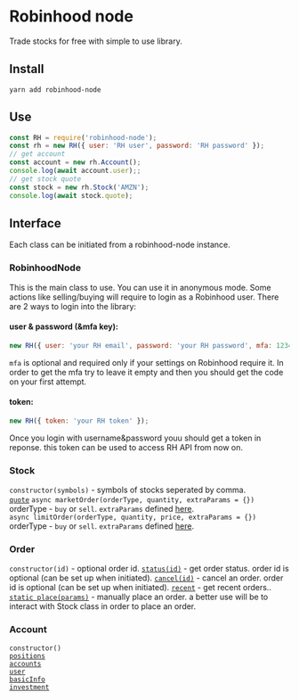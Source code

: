 # Robinhood node
Trade stocks for free with simple to use library.  

## Install
```
yarn add robinhood-node
```

## Use
```js
const RH = require('robinhood-node');
const rh = new RH({ user: 'RH user', password: 'RH password' });
// get account
const account = new rh.Account();
console.log(await account.user);;
// get stock quote
const stock = new rh.Stock('AMZN');
console.log(await stock.quote);
```

## Interface
Each class can be initiated from a robinhood-node instance.  

### RobinhoodNode
This is the main class to use. You can use it in anonymous mode. Some actions like selling/buying will require to login as a Robinhood user. There are 2 ways to login into the library:  
#### user & password (&mfa key):  
```js
new RH({ user: 'your RH email', password: 'your RH password', mfa: 12345 });
```
`mfa` is optional and required only if your settings on Robinhood require it. In order to get the mfa try to leave it empty and then you should get the code on your first attempt.  
#### token:
```js
new RH({ token: 'your RH token' });
```
Once you login with username&password youu should get a token in reponse. this token can be used to access RH API from now on.


### Stock
`constructor(symbols)` - symbols of stocks seperated by comma.  
[`quote`](https://github.com/sanko/Robinhood/blob/master/Quote.md#gather-quote-data-by-ticker-symbol)
`async marketOrder(orderType, quantity, extraParams = {})` orderType - `buy` or `sell`. `extraParams` defined [here](https://github.com/sanko/Robinhood/blob/master/Order.md#place-an-order).  
`async limitOrder(orderType, quantity, price, extraParams = {})` orderType - `buy` or `sell`. `extraParams` defined [here](https://github.com/sanko/Robinhood/blob/master/Order.md#place-an-order).  

### Order
`constructor(id)` - optional order id.
[`status(id)`](https://github.com/sanko/Robinhood/blob/master/Order.md#gather-order-information) - get order status. order id is optional (can be set up when initiated).
[`cancel(id)`](https://github.com/sanko/Robinhood/blob/master/Order.md#cancel-an-order) - cancel an order. order id is optional (can be set up when initiated).
[`recent`](https://github.com/sanko/Robinhood/blob/master/Order.md#gather-recent-orders) - get recent orders..
[`static place(params)`](https://github.com/sanko/Robinhood/blob/master/Order.md#place-an-order) - manually place an order. a better use will be to interact with Stock class in order to place an order.

### Account
`constructor()`  
[`positions`](https://github.com/sanko/Robinhood/blob/master/Account.md#gather-account-positions)  
[`accounts`](https://github.com/sanko/Robinhood/blob/master/Account.md#gather-list-of-accounts)  
[`user`](https://github.com/sanko/Robinhood/blob/master/Account.md#gather-basic-user-info)  
[`basicInfo`](https://github.com/sanko/Robinhood/blob/master/Account.md#gather-basic-information-about-the-account-holder)  
[`investment`](https://github.com/sanko/Robinhood/blob/master/Account.md#gather-investment-profile-data-about-the-account-holder)  


